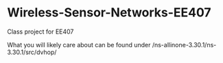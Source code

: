# Wireless-Sensor-Networks-EE407
Class project for EE407

What you will likely care about can be found under 
/ns-allinone-3.30.1/ns-3.30.1/src/dvhop/
